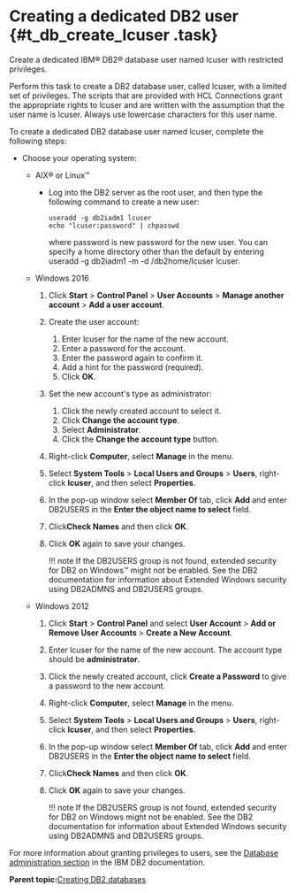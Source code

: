 # Creating a dedicated DB2 user {#t_db_create_lcuser .task}

Create a dedicated IBM® DB2® database user named lcuser with restricted privileges.

Perform this task to create a DB2 database user, called lcuser, with a limited set of privileges. The scripts that are provided with HCL Connections grant the appropriate rights to lcuser and are written with the assumption that the user name is lcuser. Always use lowercase characters for this user name.

To create a dedicated DB2 database user named lcuser, complete the following steps:

-   Choose your operating system:

    -   AIX® or Linux™
        -   Log into the DB2 server as the root user, and then type the following command to create a new user:

            ```
            useradd -g db2iadm1 lcuser
            echo "lcuser:password" | chpasswd
            ```

            where password is new password for the new user. You can specify a home directory other than the default by entering useradd -g db2iadm1 -m -d /db2home/lcuser lcuser.

    -   Windows 2016
        1.  Click **Start** \> **Control Panel** \> **User Accounts** \> **Manage another account** \> **Add a user account**.
        2.  Create the user account:
            1.  Enter lcuser for the name of the new account.
            2.  Enter a password for the account.
            3.  Enter the password again to confirm it.
            4.  Add a hint for the password \(required\).
            5.  Click **OK**.
        3.  Set the new account's type as administrator:
            1.  Click the newly created account to select it.
            2.  Click **Change the account type**.
            3.  Select **Administrator**.
            4.  Click the **Change the account type** button.
        4.  Right-click **Computer**, select **Manage** in the menu.
        5.  Select **System Tools** \> **Local Users and Groups** \> **Users**, right-click **lcuser**, and then select **Properties**.
        6.  In the pop-up window select **Member Of** tab, click **Add** and enter DB2USERS in the **Enter the object name to select** field.
        7.  Click**Check Names** and then click **OK**.
        8.  Click **OK** again to save your changes.

            !!! note
    If the DB2USERS group is not found, extended security for DB2 on Windows™ might not be enabled. See the DB2 documentation for information about Extended Windows security using DB2ADMNS and DB2USERS groups.

    -   Windows 2012
        1.  Click **Start** \> **Control Panel** and select **User Account** \> **Add or Remove User Accounts** \> **Create a New Account**.
        2.  Enter lcuser for the name of the new account. The account type should be **administrator**.
        3.  Click the newly created account, click **Create a Password** to give a password to the new account.
        4.  Right-click **Computer**, select **Manage** in the menu.
        5.  Select **System Tools** \> **Local Users and Groups** \> **Users**, right-click **lcuser**, and then select **Properties**.
        6.  In the pop-up window select **Member Of** tab, click **Add** and enter DB2USERS in the **Enter the object name to select** field.
        7.  Click**Check Names** and then click **OK**.
        8.  Click **OK** again to save your changes.

            !!! note
    If the DB2USERS group is not found, extended security for DB2 on Windows might not be enabled. See the DB2 documentation for information about Extended Windows security using DB2ADMNS and DB2USERS groups.


For more information about granting privileges to users, see the [Database administration section](https://www.ibm.com/docs/db2/11.1?topic=database-administration) in the IBM DB2 documentation.

**Parent topic:**[Creating DB2 databases](../install/c_inst_create_database_db2.md)

